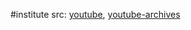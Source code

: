#institute 
src: [youtube](https://www.youtube.com/@VedantaNY/playlists), [youtube-archives](https://www.youtube.com/c/VedantaNewYorkArchives) 

